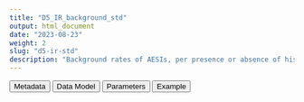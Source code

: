 ```yaml
---
title: "D5_IR_background_std"
output: html_document
date: "2023-08-23"
weight: 2
slug: "d5-ir-std"
description: "Background rates of AESIs, per presence or absence of history of COVID, age and sex, month and year"
---
```


<script src="/rmarkdown-libs/core-js/shim.min.js"></script>
<script src="/rmarkdown-libs/react/react.min.js"></script>
<script src="/rmarkdown-libs/react/react-dom.min.js"></script>
<script src="/rmarkdown-libs/reactwidget/react-tools.js"></script>
<script src="/rmarkdown-libs/htmlwidgets/htmlwidgets.js"></script>
<link href="/rmarkdown-libs/reactable/reactable.css" rel="stylesheet" />
<script src="/rmarkdown-libs/reactable-binding/reactable.js"></script>
<div class="tab">
<button class="tablinks" onclick="openCity(event, &#39;Metadata&#39;)" id="defaultOpen">Metadata</button>
<button class="tablinks" onclick="openCity(event, &#39;Data Model&#39;)">Data Model</button>
<button class="tablinks" onclick="openCity(event, &#39;Parameters&#39;)">Parameters</button>
<button class="tablinks" onclick="openCity(event, &#39;Example&#39;)">Example</button>
</div>
<div id="Metadata" class="tabcontent">
<div id="htmlwidget-1" class="reactable html-widget " style="width:auto;height:600px;"></div>
<script type="application/json" data-for="htmlwidget-1">{"x":{"tag":{"name":"Reactable","attribs":{"data":{"medatata_name":["Name of the dataset","Content of the dataset","Unit of observation","Dataset where the list of UoOs is fully listed and with 1 record per UoO","How many observations per UoO","Variables capturing the UoO","Primary key","Parameters",null,null,null,null,null,null,null,null,null,null,null,null],"metadata_content":["D5_IR_background_std","age-standardised background rates of AESIs, in 2019 and 2020, per presence or absence of history of COVID; method: R-package dsr; standard: European population","strata of COVID (0,1) and year (2019, 2020) (note that COVID19 =1 only has stratum in year = 2020, so we have 3 strata)",null,"1","COVID19 year",null,null,null,null,null,null,null,null,null,null,null,null,null,null]},"columns":[{"id":"medatata_name","name":"medatata_name","type":"character"},{"id":"metadata_content","name":"metadata_content","type":"character"}],"sortable":false,"searchable":true,"pagination":false,"highlight":true,"bordered":true,"striped":true,"style":{"maxWidth":1800},"height":"600px","dataKey":"d570fa06766dd30b64762173a8ef5e3d"},"children":[]},"class":"reactR_markup"},"evals":[],"jsHooks":[]}</script>
</div>
<div id="Data Model" class="tabcontent">
<div id="htmlwidget-2" class="reactable html-widget " style="width:auto;height:600px;"></div>
<script type="application/json" data-for="htmlwidget-2">{"x":{"tag":{"name":"Reactable","attribs":{"data":{"VarName":["COVID19","year","IR_std_B_AESI","lb_std_B_AESI","ub_std_B_AESI",null,null,null,null,null,null,null,null,null,null,null,null,null,null,null],"Description":["past COVID infection","year when the background rate is calculated","standardised incidence rate of this AESI","lower bound of the 95% CI of the standardised rate for this AESI","upper bound of the 95% CI of the standardised rate for this AESI",null,null,null,null,null,null,null,null,null,null,null,null,null,null,null],"Format":["binary","string","float","float","float",null,null,null,null,null,null,null,null,null,null,null,null,null,null,null],"Vocabulary":["1 = infected with covid in the past\r\n0 = otherwise","2020\r\n2019",null,null,null,null,null,null,null,null,null,null,null,null,null,null,null,null,null,null],"Parameters":[null,null,"AESI","AESI","AESI",null,null,null,null,null,null,null,null,null,null,null,null,null,null,null],"Notes and examples":[null,null,null,null,null,null,null,null,null,null,null,null,null,null,null,null,null,null,null,null],"Source tables and variables":[null,null,null,null,null,null,null,null,null,null,null,null,null,null,null,null,null,null,null,null],"Retrieved":["yes","yes",null,null,null,null,null,null,null,null,null,null,null,null,null,null,null,null,null,null],"Calculated":[null,null,null,null,null,null,null,null,null,null,null,null,null,null,null,null,null,null,null,null],"Algorithm_id":[null,null,null,null,null,null,null,null,null,null,null,null,null,null,null,null,null,null,null,null],"Rule":[null,null,"R package dsr","R package dsr","R package dsr",null,null,null,null,null,null,null,null,null,null,null,null,null,null,null]},"columns":[{"id":"VarName","name":"VarName","type":"character"},{"id":"Description","name":"Description","type":"character"},{"id":"Format","name":"Format","type":"character"},{"id":"Vocabulary","name":"Vocabulary","type":"character"},{"id":"Parameters","name":"Parameters","type":"character"},{"id":"Notes and examples","name":"Notes and examples","type":"logical"},{"id":"Source tables and variables","name":"Source tables and variables","type":"logical"},{"id":"Retrieved","name":"Retrieved","type":"character"},{"id":"Calculated","name":"Calculated","type":"logical"},{"id":"Algorithm_id","name":"Algorithm_id","type":"logical"},{"id":"Rule","name":"Rule","type":"character"}],"sortable":false,"searchable":true,"pagination":false,"highlight":true,"bordered":true,"striped":true,"style":{"maxWidth":1800},"height":"600px","dataKey":"a25dce504cfbc2f1080893dae045722b"},"children":[]},"class":"reactR_markup"},"evals":[],"jsHooks":[]}</script>
</div>
<div id="Parameters" class="tabcontent">
<div id="htmlwidget-3" class="reactable html-widget " style="width:auto;height:600px;"></div>
<script type="application/json" data-for="htmlwidget-3">{"x":{"tag":{"name":"Reactable","attribs":{"data":{"parameter in the variable name":["AESI",null,null,null,null,null,null,null,null,null,null,null,null,null,null,null,null,null,null,null],"values":["A B_COAGDIS_AESI B_DIC_AESI B_HAEMOPHAGOLYNPHOHISTIO_AESI B_ITP_AESI B_TTS_AESI C_ARRH_AESI C_CAD_AESI C_MYOCARD_AESI C_PERICARD_AESI D_LIVERACUTE_AESI D_PANCRACUTE_AESI E_DM1_AESI E_THYROIDAUTOIMM_AESI E_THYROIDSUBACUTE_AESI G_KIACUTE_AESI Im_ANAPHYLAXIS_AESI Im_KAWASAKI_AESI M_RHABDOMYOLISIS_AESI N_ADEM_AESI N_BELLP_AESI N_CONVULGEN_AESI N_CVST_AESI N_GBS_AESI N_HEARINGLOSS_AESI N_MENINGOENC_AESI N_MYELITISTRANSV_AESI N_NARCOLEPSY_AESI N_STROKEHEMO_AESI O_DEATHSUDDEN_AESI O_MIS_AESI R_ARDS_AESI Sk_ERYTHMULTI_AESI Sk_SCAR_AESI SO_ANOSMIAAGEUSIA_AESI V_CHILBLAIN_AESI V_MICROANGIO_AESI V_THROMBOSISARTERIALALGOR_AESI V_VASCULITISSINGLEORG_AESI V_VTEALGORITHM_AESI",null,null,null,null,null,null,null,null,null,null,null,null,null,null,null,null,null,null,null],"name of macro":["OUTCOME_variables",null,null,null,null,null,null,null,null,null,null,null,null,null,null,null,null,null,null,null],"assigned in":["06_variable_lists",null,null,null,null,null,null,null,null,null,null,null,null,null,null,null,null,null,null,null]},"columns":[{"id":"parameter in the variable name","name":"parameter in the variable name","type":"character"},{"id":"values","name":"values","type":"character"},{"id":"name of macro","name":"name of macro","type":"character"},{"id":"assigned in","name":"assigned in","type":"character"}],"sortable":false,"searchable":true,"pagination":false,"highlight":true,"bordered":true,"striped":true,"style":{"maxWidth":1800},"height":"600px","dataKey":"a0012293bdb4310279b57fd85db86b67"},"children":[]},"class":"reactR_markup"},"evals":[],"jsHooks":[]}</script>
</div>
<div id="Example" class="tabcontent">
<div id="htmlwidget-4" class="reactable html-widget " style="width:auto;height:600px;"></div>
<script type="application/json" data-for="htmlwidget-4">{"x":{"tag":{"name":"Reactable","attribs":{"data":{"COVID19":[0,0,1,"NA","NA","NA","NA","NA","NA","NA","NA","NA","NA","NA","NA","NA","NA","NA","NA","NA"],"year":[2019,2020,2020,"NA","NA","NA","NA","NA","NA","NA","NA","NA","NA","NA","NA","NA","NA","NA","NA","NA"],"IR_std_B_COAGDIS_AESI":[284.26,275.69,0,"NA","NA","NA","NA","NA","NA","NA","NA","NA","NA","NA","NA","NA","NA","NA","NA","NA"],"lb_std_B_COAGDIS_AESI":[185.79,179.95,"NA","NA","NA","NA","NA","NA","NA","NA","NA","NA","NA","NA","NA","NA","NA","NA","NA","NA"],"ub_std_B_COAGDIS_AESI":[416.32,404.21,"NA","NA","NA","NA","NA","NA","NA","NA","NA","NA","NA","NA","NA","NA","NA","NA","NA","NA"],"IR_std_B_DIC_AESI":[0,0,0,"NA","NA","NA","NA","NA","NA","NA","NA","NA","NA","NA","NA","NA","NA","NA","NA","NA"],"lb_std_B_DIC_AESI":[null,null,null,null,null,null,null,null,null,null,null,null,null,null,null,null,null,null,null,null],"ub_std_B_DIC_AESI":[null,null,null,null,null,null,null,null,null,null,null,null,null,null,null,null,null,null,null,null],"IR_std_B_HAEMOPHAGOLYNPHOHISTIO_AESI":[0,0,0,"NA","NA","NA","NA","NA","NA","NA","NA","NA","NA","NA","NA","NA","NA","NA","NA","NA"],"lb_std_B_HAEMOPHAGOLYNPHOHISTIO_AESI":[null,null,null,null,null,null,null,null,null,null,null,null,null,null,null,null,null,null,null,null],"ub_std_B_HAEMOPHAGOLYNPHOHISTIO_AESI":[null,null,null,null,null,null,null,null,null,null,null,null,null,null,null,null,null,null,null,null],"IR_std_B_ITP_AESI":[11.99,0,0,"NA","NA","NA","NA","NA","NA","NA","NA","NA","NA","NA","NA","NA","NA","NA","NA","NA"],"lb_std_B_ITP_AESI":[0.3,"NA","NA","NA","NA","NA","NA","NA","NA","NA","NA","NA","NA","NA","NA","NA","NA","NA","NA","NA"],"ub_std_B_ITP_AESI":[66.8,"NA","NA","NA","NA","NA","NA","NA","NA","NA","NA","NA","NA","NA","NA","NA","NA","NA","NA","NA"],"IR_std_B_TTS_AESI":[249.21,217.59,0,"NA","NA","NA","NA","NA","NA","NA","NA","NA","NA","NA","NA","NA","NA","NA","NA","NA"],"lb_std_B_TTS_AESI":[158.12,134.64,"NA","NA","NA","NA","NA","NA","NA","NA","NA","NA","NA","NA","NA","NA","NA","NA","NA","NA"],"ub_std_B_TTS_AESI":[373.69,332.71,"NA","NA","NA","NA","NA","NA","NA","NA","NA","NA","NA","NA","NA","NA","NA","NA","NA","NA"],"IR_std_C_ARRH_AESI":[170.26,147.42,0,"NA","NA","NA","NA","NA","NA","NA","NA","NA","NA","NA","NA","NA","NA","NA","NA","NA"],"lb_std_C_ARRH_AESI":[94.32,82.73,"NA","NA","NA","NA","NA","NA","NA","NA","NA","NA","NA","NA","NA","NA","NA","NA","NA","NA"],"ub_std_C_ARRH_AESI":[282.95,242.67,"NA","NA","NA","NA","NA","NA","NA","NA","NA","NA","NA","NA","NA","NA","NA","NA","NA","NA"],"IR_std_C_CAD_AESI":[129.34,129.18,0,"NA","NA","NA","NA","NA","NA","NA","NA","NA","NA","NA","NA","NA","NA","NA","NA","NA"],"lb_std_C_CAD_AESI":[67.84,66.07,"NA","NA","NA","NA","NA","NA","NA","NA","NA","NA","NA","NA","NA","NA","NA","NA","NA","NA"],"ub_std_C_CAD_AESI":[223.56,227.28,"NA","NA","NA","NA","NA","NA","NA","NA","NA","NA","NA","NA","NA","NA","NA","NA","NA","NA"],"IR_std_C_MYOCARD_AESI":[0,0,0,"NA","NA","NA","NA","NA","NA","NA","NA","NA","NA","NA","NA","NA","NA","NA","NA","NA"],"lb_std_C_MYOCARD_AESI":[null,null,null,null,null,null,null,null,null,null,null,null,null,null,null,null,null,null,null,null],"ub_std_C_MYOCARD_AESI":[null,null,null,null,null,null,null,null,null,null,null,null,null,null,null,null,null,null,null,null],"IR_std_C_PERICARD_AESI":[0,11.16,0,"NA","NA","NA","NA","NA","NA","NA","NA","NA","NA","NA","NA","NA","NA","NA","NA","NA"],"lb_std_C_PERICARD_AESI":["NA",0.28,"NA","NA","NA","NA","NA","NA","NA","NA","NA","NA","NA","NA","NA","NA","NA","NA","NA","NA"],"ub_std_C_PERICARD_AESI":["NA",62.19,"NA","NA","NA","NA","NA","NA","NA","NA","NA","NA","NA","NA","NA","NA","NA","NA","NA","NA"],"IR_std_D_LIVERACUTE_AESI":[18.23,12.04,0,"NA","NA","NA","NA","NA","NA","NA","NA","NA","NA","NA","NA","NA","NA","NA","NA","NA"],"lb_std_D_LIVERACUTE_AESI":[2.02,0.3,"NA","NA","NA","NA","NA","NA","NA","NA","NA","NA","NA","NA","NA","NA","NA","NA","NA","NA"],"ub_std_D_LIVERACUTE_AESI":[67.99,67.06,"NA","NA","NA","NA","NA","NA","NA","NA","NA","NA","NA","NA","NA","NA","NA","NA","NA","NA"],"IR_std_D_PANCRACUTE_AESI":[41.52,41.13,0,"NA","NA","NA","NA","NA","NA","NA","NA","NA","NA","NA","NA","NA","NA","NA","NA","NA"],"lb_std_D_PANCRACUTE_AESI":[10.95,10.86,"NA","NA","NA","NA","NA","NA","NA","NA","NA","NA","NA","NA","NA","NA","NA","NA","NA","NA"],"ub_std_D_PANCRACUTE_AESI":[108.05,107,"NA","NA","NA","NA","NA","NA","NA","NA","NA","NA","NA","NA","NA","NA","NA","NA","NA","NA"],"IR_std_E_DM1_AESI":[0,17.12,0,"NA","NA","NA","NA","NA","NA","NA","NA","NA","NA","NA","NA","NA","NA","NA","NA","NA"],"lb_std_E_DM1_AESI":["NA",0.43,"NA","NA","NA","NA","NA","NA","NA","NA","NA","NA","NA","NA","NA","NA","NA","NA","NA","NA"],"ub_std_E_DM1_AESI":["NA",95.39,"NA","NA","NA","NA","NA","NA","NA","NA","NA","NA","NA","NA","NA","NA","NA","NA","NA","NA"],"IR_std_E_THYROIDAUTOIMM_AESI":[124.99,79.37,0,"NA","NA","NA","NA","NA","NA","NA","NA","NA","NA","NA","NA","NA","NA","NA","NA","NA"],"lb_std_E_THYROIDAUTOIMM_AESI":[55.85,28.41,"NA","NA","NA","NA","NA","NA","NA","NA","NA","NA","NA","NA","NA","NA","NA","NA","NA","NA"],"ub_std_E_THYROIDAUTOIMM_AESI":[240.86,175.26,"NA","NA","NA","NA","NA","NA","NA","NA","NA","NA","NA","NA","NA","NA","NA","NA","NA","NA"],"IR_std_E_THYROIDSUBACUTE_AESI":[0,0,0,"NA","NA","NA","NA","NA","NA","NA","NA","NA","NA","NA","NA","NA","NA","NA","NA","NA"],"lb_std_E_THYROIDSUBACUTE_AESI":[null,null,null,null,null,null,null,null,null,null,null,null,null,null,null,null,null,null,null,null],"ub_std_E_THYROIDSUBACUTE_AESI":[null,null,null,null,null,null,null,null,null,null,null,null,null,null,null,null,null,null,null,null],"IR_std_G_KIACUTE_AESI":[25.15,81.44,0,"NA","NA","NA","NA","NA","NA","NA","NA","NA","NA","NA","NA","NA","NA","NA","NA","NA"],"lb_std_G_KIACUTE_AESI":[4.85,38.17,"NA","NA","NA","NA","NA","NA","NA","NA","NA","NA","NA","NA","NA","NA","NA","NA","NA","NA"],"ub_std_G_KIACUTE_AESI":[75.67,152.09,"NA","NA","NA","NA","NA","NA","NA","NA","NA","NA","NA","NA","NA","NA","NA","NA","NA","NA"],"IR_std_Im_ANAPHYLAXIS_AESI":[0,0,0,"NA","NA","NA","NA","NA","NA","NA","NA","NA","NA","NA","NA","NA","NA","NA","NA","NA"],"lb_std_Im_ANAPHYLAXIS_AESI":[null,null,null,null,null,null,null,null,null,null,null,null,null,null,null,null,null,null,null,null],"ub_std_Im_ANAPHYLAXIS_AESI":[null,null,null,null,null,null,null,null,null,null,null,null,null,null,null,null,null,null,null,null],"IR_std_Im_KAWASAKI_AESI":[19.05,0,0,"NA","NA","NA","NA","NA","NA","NA","NA","NA","NA","NA","NA","NA","NA","NA","NA","NA"],"lb_std_Im_KAWASAKI_AESI":[0.48,"NA","NA","NA","NA","NA","NA","NA","NA","NA","NA","NA","NA","NA","NA","NA","NA","NA","NA","NA"],"ub_std_Im_KAWASAKI_AESI":[106.14,"NA","NA","NA","NA","NA","NA","NA","NA","NA","NA","NA","NA","NA","NA","NA","NA","NA","NA","NA"],"IR_std_M_RHABDOMYOLISIS_AESI":[0,0,0,"NA","NA","NA","NA","NA","NA","NA","NA","NA","NA","NA","NA","NA","NA","NA","NA","NA"],"lb_std_M_RHABDOMYOLISIS_AESI":[null,null,null,null,null,null,null,null,null,null,null,null,null,null,null,null,null,null,null,null],"ub_std_M_RHABDOMYOLISIS_AESI":[null,null,null,null,null,null,null,null,null,null,null,null,null,null,null,null,null,null,null,null],"IR_std_N_ADEM_AESI":[0,0,0,"NA","NA","NA","NA","NA","NA","NA","NA","NA","NA","NA","NA","NA","NA","NA","NA","NA"],"lb_std_N_ADEM_AESI":[null,null,null,null,null,null,null,null,null,null,null,null,null,null,null,null,null,null,null,null],"ub_std_N_ADEM_AESI":[null,null,null,null,null,null,null,null,null,null,null,null,null,null,null,null,null,null,null,null],"IR_std_N_BELLP_AESI":[0,0,0,"NA","NA","NA","NA","NA","NA","NA","NA","NA","NA","NA","NA","NA","NA","NA","NA","NA"],"lb_std_N_BELLP_AESI":[null,null,null,null,null,null,null,null,null,null,null,null,null,null,null,null,null,null,null,null],"ub_std_N_BELLP_AESI":[null,null,null,null,null,null,null,null,null,null,null,null,null,null,null,null,null,null,null,null],"IR_std_N_CONVULGEN_AESI":[32.9,15.8,0,"NA","NA","NA","NA","NA","NA","NA","NA","NA","NA","NA","NA","NA","NA","NA","NA","NA"],"lb_std_N_CONVULGEN_AESI":[5.07,0.4,"NA","NA","NA","NA","NA","NA","NA","NA","NA","NA","NA","NA","NA","NA","NA","NA","NA","NA"],"ub_std_N_CONVULGEN_AESI":[108.61,88.05,"NA","NA","NA","NA","NA","NA","NA","NA","NA","NA","NA","NA","NA","NA","NA","NA","NA","NA"],"IR_std_N_CVST_AESI":[11.66,0,0,"NA","NA","NA","NA","NA","NA","NA","NA","NA","NA","NA","NA","NA","NA","NA","NA","NA"],"lb_std_N_CVST_AESI":[0.3,"NA","NA","NA","NA","NA","NA","NA","NA","NA","NA","NA","NA","NA","NA","NA","NA","NA","NA","NA"],"ub_std_N_CVST_AESI":[64.94,"NA","NA","NA","NA","NA","NA","NA","NA","NA","NA","NA","NA","NA","NA","NA","NA","NA","NA","NA"],"IR_std_N_GBS_AESI":[0,15.82,0,"NA","NA","NA","NA","NA","NA","NA","NA","NA","NA","NA","NA","NA","NA","NA","NA","NA"],"lb_std_N_GBS_AESI":["NA",0.4,"NA","NA","NA","NA","NA","NA","NA","NA","NA","NA","NA","NA","NA","NA","NA","NA","NA","NA"],"ub_std_N_GBS_AESI":["NA",88.12,"NA","NA","NA","NA","NA","NA","NA","NA","NA","NA","NA","NA","NA","NA","NA","NA","NA","NA"],"IR_std_N_HEARINGLOSS_AESI":[0,10.67,0,"NA","NA","NA","NA","NA","NA","NA","NA","NA","NA","NA","NA","NA","NA","NA","NA","NA"],"lb_std_N_HEARINGLOSS_AESI":["NA",0.27,"NA","NA","NA","NA","NA","NA","NA","NA","NA","NA","NA","NA","NA","NA","NA","NA","NA","NA"],"ub_std_N_HEARINGLOSS_AESI":["NA",59.43,"NA","NA","NA","NA","NA","NA","NA","NA","NA","NA","NA","NA","NA","NA","NA","NA","NA","NA"],"IR_std_N_MENINGOENC_AESI":[0,0,0,"NA","NA","NA","NA","NA","NA","NA","NA","NA","NA","NA","NA","NA","NA","NA","NA","NA"],"lb_std_N_MENINGOENC_AESI":[null,null,null,null,null,null,null,null,null,null,null,null,null,null,null,null,null,null,null,null],"ub_std_N_MENINGOENC_AESI":[null,null,null,null,null,null,null,null,null,null,null,null,null,null,null,null,null,null,null,null],"IR_std_N_MYELITISTRANSV_AESI":[0,0,0,"NA","NA","NA","NA","NA","NA","NA","NA","NA","NA","NA","NA","NA","NA","NA","NA","NA"],"lb_std_N_MYELITISTRANSV_AESI":[null,null,null,null,null,null,null,null,null,null,null,null,null,null,null,null,null,null,null,null],"ub_std_N_MYELITISTRANSV_AESI":[null,null,null,null,null,null,null,null,null,null,null,null,null,null,null,null,null,null,null,null],"IR_std_N_NARCOLEPSY_AESI":[0,0,0,"NA","NA","NA","NA","NA","NA","NA","NA","NA","NA","NA","NA","NA","NA","NA","NA","NA"],"lb_std_N_NARCOLEPSY_AESI":[null,null,null,null,null,null,null,null,null,null,null,null,null,null,null,null,null,null,null,null],"ub_std_N_NARCOLEPSY_AESI":[null,null,null,null,null,null,null,null,null,null,null,null,null,null,null,null,null,null,null,null],"IR_std_N_STROKEHEMO_AESI":[22.96,57.23,0,"NA","NA","NA","NA","NA","NA","NA","NA","NA","NA","NA","NA","NA","NA","NA","NA","NA"],"lb_std_N_STROKEHEMO_AESI":[2.78,18.57,"NA","NA","NA","NA","NA","NA","NA","NA","NA","NA","NA","NA","NA","NA","NA","NA","NA","NA"],"ub_std_N_STROKEHEMO_AESI":[82.95,133.61,"NA","NA","NA","NA","NA","NA","NA","NA","NA","NA","NA","NA","NA","NA","NA","NA","NA","NA"],"IR_std_O_DEATHSUDDEN_AESI":[0,0,0,"NA","NA","NA","NA","NA","NA","NA","NA","NA","NA","NA","NA","NA","NA","NA","NA","NA"],"lb_std_O_DEATHSUDDEN_AESI":[null,null,null,null,null,null,null,null,null,null,null,null,null,null,null,null,null,null,null,null],"ub_std_O_DEATHSUDDEN_AESI":[null,null,null,null,null,null,null,null,null,null,null,null,null,null,null,null,null,null,null,null],"IR_std_O_MIS_AESI":[0,0,0,"NA","NA","NA","NA","NA","NA","NA","NA","NA","NA","NA","NA","NA","NA","NA","NA","NA"],"lb_std_O_MIS_AESI":[null,null,null,null,null,null,null,null,null,null,null,null,null,null,null,null,null,null,null,null],"ub_std_O_MIS_AESI":[null,null,null,null,null,null,null,null,null,null,null,null,null,null,null,null,null,null,null,null],"IR_std_R_ARDS_AESI":[0,0,0,"NA","NA","NA","NA","NA","NA","NA","NA","NA","NA","NA","NA","NA","NA","NA","NA","NA"],"lb_std_R_ARDS_AESI":[null,null,null,null,null,null,null,null,null,null,null,null,null,null,null,null,null,null,null,null],"ub_std_R_ARDS_AESI":[null,null,null,null,null,null,null,null,null,null,null,null,null,null,null,null,null,null,null,null],"IR_std_Sk_ERYTHMULTI_AESI":[0,0,0,"NA","NA","NA","NA","NA","NA","NA","NA","NA","NA","NA","NA","NA","NA","NA","NA","NA"],"lb_std_Sk_ERYTHMULTI_AESI":[null,null,null,null,null,null,null,null,null,null,null,null,null,null,null,null,null,null,null,null],"ub_std_Sk_ERYTHMULTI_AESI":[null,null,null,null,null,null,null,null,null,null,null,null,null,null,null,null,null,null,null,null],"IR_std_Sk_SCAR_AESI":[0,0,0,"NA","NA","NA","NA","NA","NA","NA","NA","NA","NA","NA","NA","NA","NA","NA","NA","NA"],"lb_std_Sk_SCAR_AESI":[null,null,null,null,null,null,null,null,null,null,null,null,null,null,null,null,null,null,null,null],"ub_std_Sk_SCAR_AESI":[null,null,null,null,null,null,null,null,null,null,null,null,null,null,null,null,null,null,null,null],"IR_std_SO_ANOSMIAAGEUSIA_AESI":[0,0,0,"NA","NA","NA","NA","NA","NA","NA","NA","NA","NA","NA","NA","NA","NA","NA","NA","NA"],"lb_std_SO_ANOSMIAAGEUSIA_AESI":[null,null,null,null,null,null,null,null,null,null,null,null,null,null,null,null,null,null,null,null],"ub_std_SO_ANOSMIAAGEUSIA_AESI":[null,null,null,null,null,null,null,null,null,null,null,null,null,null,null,null,null,null,null,null],"IR_std_V_CHILBLAIN_AESI":[0,0,0,"NA","NA","NA","NA","NA","NA","NA","NA","NA","NA","NA","NA","NA","NA","NA","NA","NA"],"lb_std_V_CHILBLAIN_AESI":[null,null,null,null,null,null,null,null,null,null,null,null,null,null,null,null,null,null,null,null],"ub_std_V_CHILBLAIN_AESI":[null,null,null,null,null,null,null,null,null,null,null,null,null,null,null,null,null,null,null,null],"IR_std_V_MICROANGIO_AESI":[0,0,0,"NA","NA","NA","NA","NA","NA","NA","NA","NA","NA","NA","NA","NA","NA","NA","NA","NA"],"lb_std_V_MICROANGIO_AESI":[null,null,null,null,null,null,null,null,null,null,null,null,null,null,null,null,null,null,null,null],"ub_std_V_MICROANGIO_AESI":[null,null,null,null,null,null,null,null,null,null,null,null,null,null,null,null,null,null,null,null],"IR_std_V_THROMBOSISARTERIALALGOR_AESI":[204.92,191.88,0,"NA","NA","NA","NA","NA","NA","NA","NA","NA","NA","NA","NA","NA","NA","NA","NA","NA"],"lb_std_V_THROMBOSISARTERIALALGOR_AESI":[122.39,114.06,"NA","NA","NA","NA","NA","NA","NA","NA","NA","NA","NA","NA","NA","NA","NA","NA","NA","NA"],"ub_std_V_THROMBOSISARTERIALALGOR_AESI":[321.95,302.56,"NA","NA","NA","NA","NA","NA","NA","NA","NA","NA","NA","NA","NA","NA","NA","NA","NA","NA"],"IR_std_V_VASCULITISSINGLEORG_AESI":[0,0,0,"NA","NA","NA","NA","NA","NA","NA","NA","NA","NA","NA","NA","NA","NA","NA","NA","NA"],"lb_std_V_VASCULITISSINGLEORG_AESI":[null,null,null,null,null,null,null,null,null,null,null,null,null,null,null,null,null,null,null,null],"ub_std_V_VASCULITISSINGLEORG_AESI":[null,null,null,null,null,null,null,null,null,null,null,null,null,null,null,null,null,null,null,null],"IR_std_V_VTEALGORITHM_AESI":[44.07,24.99,0,"NA","NA","NA","NA","NA","NA","NA","NA","NA","NA","NA","NA","NA","NA","NA","NA","NA"],"lb_std_V_VTEALGORITHM_AESI":[13.62,4.84,"NA","NA","NA","NA","NA","NA","NA","NA","NA","NA","NA","NA","NA","NA","NA","NA","NA","NA"],"ub_std_V_VTEALGORITHM_AESI":[105.65,75.09,"NA","NA","NA","NA","NA","NA","NA","NA","NA","NA","NA","NA","NA","NA","NA","NA","NA","NA"],"IR_std_C_VALVULAR_AESI":[71.48,11.91,0,"NA","NA","NA","NA","NA","NA","NA","NA","NA","NA","NA","NA","NA","NA","NA","NA","NA"],"lb_std_C_VALVULAR_AESI":[28.06,0.3,"NA","NA","NA","NA","NA","NA","NA","NA","NA","NA","NA","NA","NA","NA","NA","NA","NA","NA"],"ub_std_C_VALVULAR_AESI":[149.43,66.34,"NA","NA","NA","NA","NA","NA","NA","NA","NA","NA","NA","NA","NA","NA","NA","NA","NA","NA"],"IR_std_D_DIVERTICULITIS_AESI":[25.17,18.76,0,"NA","NA","NA","NA","NA","NA","NA","NA","NA","NA","NA","NA","NA","NA","NA","NA","NA"],"lb_std_D_DIVERTICULITIS_AESI":[4.86,2.04,"NA","NA","NA","NA","NA","NA","NA","NA","NA","NA","NA","NA","NA","NA","NA","NA","NA","NA"],"ub_std_D_DIVERTICULITIS_AESI":[75.72,70.4,"NA","NA","NA","NA","NA","NA","NA","NA","NA","NA","NA","NA","NA","NA","NA","NA","NA","NA"],"IR_std_D_GALLSTONES_AESI":[22.96,6.88,0,"NA","NA","NA","NA","NA","NA","NA","NA","NA","NA","NA","NA","NA","NA","NA","NA","NA"],"lb_std_D_GALLSTONES_AESI":[2.78,0.17,"NA","NA","NA","NA","NA","NA","NA","NA","NA","NA","NA","NA","NA","NA","NA","NA","NA","NA"],"ub_std_D_GALLSTONES_AESI":[82.95,38.33,"NA","NA","NA","NA","NA","NA","NA","NA","NA","NA","NA","NA","NA","NA","NA","NA","NA","NA"],"IR_std_D_LIVERCIRRHOSIS_AESI":[22.96,23.9,0,"NA","NA","NA","NA","NA","NA","NA","NA","NA","NA","NA","NA","NA","NA","NA","NA","NA"],"lb_std_D_LIVERCIRRHOSIS_AESI":[2.78,2.89,"NA","NA","NA","NA","NA","NA","NA","NA","NA","NA","NA","NA","NA","NA","NA","NA","NA","NA"],"ub_std_D_LIVERCIRRHOSIS_AESI":[82.95,86.35,"NA","NA","NA","NA","NA","NA","NA","NA","NA","NA","NA","NA","NA","NA","NA","NA","NA","NA"],"IR_std_E_GOUT_AESI":[0,0,0,"NA","NA","NA","NA","NA","NA","NA","NA","NA","NA","NA","NA","NA","NA","NA","NA","NA"],"lb_std_E_GOUT_AESI":[null,null,null,null,null,null,null,null,null,null,null,null,null,null,null,null,null,null,null,null],"ub_std_E_GOUT_AESI":[null,null,null,null,null,null,null,null,null,null,null,null,null,null,null,null,null,null,null,null],"IR_std_G_UTI_AESI":[62.14,18.08,22515.41,"NA","NA","NA","NA","NA","NA","NA","NA","NA","NA","NA","NA","NA","NA","NA","NA","NA"],"lb_std_G_UTI_AESI":[20.48,2.01,570.04,"NA","NA","NA","NA","NA","NA","NA","NA","NA","NA","NA","NA","NA","NA","NA","NA","NA"],"ub_std_G_UTI_AESI":[143.81,67.33,125447.84,"NA","NA","NA","NA","NA","NA","NA","NA","NA","NA","NA","NA","NA","NA","NA","NA","NA"],"IR_std_I_CLOSTRIDIUMD_AESI":[0,6.88,0,"NA","NA","NA","NA","NA","NA","NA","NA","NA","NA","NA","NA","NA","NA","NA","NA","NA"],"lb_std_I_CLOSTRIDIUMD_AESI":["NA",0.17,"NA","NA","NA","NA","NA","NA","NA","NA","NA","NA","NA","NA","NA","NA","NA","NA","NA","NA"],"ub_std_I_CLOSTRIDIUMD_AESI":["NA",38.35,"NA","NA","NA","NA","NA","NA","NA","NA","NA","NA","NA","NA","NA","NA","NA","NA","NA","NA"],"IR_std_I_INFLUENZA_AESI":[0,0,0,"NA","NA","NA","NA","NA","NA","NA","NA","NA","NA","NA","NA","NA","NA","NA","NA","NA"],"lb_std_I_INFLUENZA_AESI":[null,null,null,null,null,null,null,null,null,null,null,null,null,null,null,null,null,null,null,null],"ub_std_I_INFLUENZA_AESI":[null,null,null,null,null,null,null,null,null,null,null,null,null,null,null,null,null,null,null,null],"IR_std_Im_SJOGRENS_AESI":[10.96,0,0,"NA","NA","NA","NA","NA","NA","NA","NA","NA","NA","NA","NA","NA","NA","NA","NA","NA"],"lb_std_Im_SJOGRENS_AESI":[0.28,"NA","NA","NA","NA","NA","NA","NA","NA","NA","NA","NA","NA","NA","NA","NA","NA","NA","NA","NA"],"ub_std_Im_SJOGRENS_AESI":[61.04,"NA","NA","NA","NA","NA","NA","NA","NA","NA","NA","NA","NA","NA","NA","NA","NA","NA","NA","NA"],"IR_std_M_FRACTURES_AESI":[64.22,29.96,0,"NA","NA","NA","NA","NA","NA","NA","NA","NA","NA","NA","NA","NA","NA","NA","NA","NA"],"lb_std_M_FRACTURES_AESI":[23.2,5.86,"NA","NA","NA","NA","NA","NA","NA","NA","NA","NA","NA","NA","NA","NA","NA","NA","NA","NA"],"ub_std_M_FRACTURES_AESI":[141.09,89.62,"NA","NA","NA","NA","NA","NA","NA","NA","NA","NA","NA","NA","NA","NA","NA","NA","NA","NA"],"IR_std_M_OSTEOARTHRITIS_AESI":[216.25,130.05,0,"NA","NA","NA","NA","NA","NA","NA","NA","NA","NA","NA","NA","NA","NA","NA","NA","NA"],"lb_std_M_OSTEOARTHRITIS_AESI":[131.47,66.5,"NA","NA","NA","NA","NA","NA","NA","NA","NA","NA","NA","NA","NA","NA","NA","NA","NA","NA"],"ub_std_M_OSTEOARTHRITIS_AESI":[335.17,228.83,"NA","NA","NA","NA","NA","NA","NA","NA","NA","NA","NA","NA","NA","NA","NA","NA","NA","NA"],"IR_std_M_OSTEOMYELITIS_AESI":[15.79,0,0,"NA","NA","NA","NA","NA","NA","NA","NA","NA","NA","NA","NA","NA","NA","NA","NA","NA"],"lb_std_M_OSTEOMYELITIS_AESI":[0.4,"NA","NA","NA","NA","NA","NA","NA","NA","NA","NA","NA","NA","NA","NA","NA","NA","NA","NA","NA"],"ub_std_M_OSTEOMYELITIS_AESI":[87.96,"NA","NA","NA","NA","NA","NA","NA","NA","NA","NA","NA","NA","NA","NA","NA","NA","NA","NA","NA"],"IR_std_M_REACTIVEARTHRITIS_AESI":[0,0,0,"NA","NA","NA","NA","NA","NA","NA","NA","NA","NA","NA","NA","NA","NA","NA","NA","NA"],"lb_std_M_REACTIVEARTHRITIS_AESI":[null,null,null,null,null,null,null,null,null,null,null,null,null,null,null,null,null,null,null,null],"ub_std_M_REACTIVEARTHRITIS_AESI":[null,null,null,null,null,null,null,null,null,null,null,null,null,null,null,null,null,null,null,null],"IR_std_Ment_ORGPSYCHOSIS_AESI":[11.31,0,0,"NA","NA","NA","NA","NA","NA","NA","NA","NA","NA","NA","NA","NA","NA","NA","NA","NA"],"lb_std_Ment_ORGPSYCHOSIS_AESI":[0.29,"NA","NA","NA","NA","NA","NA","NA","NA","NA","NA","NA","NA","NA","NA","NA","NA","NA","NA","NA"],"ub_std_Ment_ORGPSYCHOSIS_AESI":[63.04,"NA","NA","NA","NA","NA","NA","NA","NA","NA","NA","NA","NA","NA","NA","NA","NA","NA","NA","NA"],"IR_std_N_TRIGEMINALNEURALGIA_AESI":[0,0,0,"NA","NA","NA","NA","NA","NA","NA","NA","NA","NA","NA","NA","NA","NA","NA","NA","NA"],"lb_std_N_TRIGEMINALNEURALGIA_AESI":[null,null,null,null,null,null,null,null,null,null,null,null,null,null,null,null,null,null,null,null],"ub_std_N_TRIGEMINALNEURALGIA_AESI":[null,null,null,null,null,null,null,null,null,null,null,null,null,null,null,null,null,null,null,null],"IR_std_SO_CONJUNCTIVITIS_AESI":[22.94,0,0,"NA","NA","NA","NA","NA","NA","NA","NA","NA","NA","NA","NA","NA","NA","NA","NA","NA"],"lb_std_SO_CONJUNCTIVITIS_AESI":[2.77,"NA","NA","NA","NA","NA","NA","NA","NA","NA","NA","NA","NA","NA","NA","NA","NA","NA","NA","NA"],"ub_std_SO_CONJUNCTIVITIS_AESI":[82.94,"NA","NA","NA","NA","NA","NA","NA","NA","NA","NA","NA","NA","NA","NA","NA","NA","NA","NA","NA"],"IR_std_SO_OTITISEXT_AESI":[0,0,0,"NA","NA","NA","NA","NA","NA","NA","NA","NA","NA","NA","NA","NA","NA","NA","NA","NA"],"lb_std_SO_OTITISEXT_AESI":[null,null,null,null,null,null,null,null,null,null,null,null,null,null,null,null,null,null,null,null],"ub_std_SO_OTITISEXT_AESI":[null,null,null,null,null,null,null,null,null,null,null,null,null,null,null,null,null,null,null,null],"IR_std_V_RENOVASCULAR_AESI":[0,0,0,"NA","NA","NA","NA","NA","NA","NA","NA","NA","NA","NA","NA","NA","NA","NA","NA","NA"],"lb_std_V_RENOVASCULAR_AESI":[null,null,null,null,null,null,null,null,null,null,null,null,null,null,null,null,null,null,null,null],"ub_std_V_RENOVASCULAR_AESI":[null,null,null,null,null,null,null,null,null,null,null,null,null,null,null,null,null,null,null,null]},"columns":[{"id":"COVID19","name":"COVID19","type":"numeric"},{"id":"year","name":"year","type":"numeric"},{"id":"IR_std_B_COAGDIS_AESI","name":"IR_std_B_COAGDIS_AESI","type":"numeric"},{"id":"lb_std_B_COAGDIS_AESI","name":"lb_std_B_COAGDIS_AESI","type":"numeric"},{"id":"ub_std_B_COAGDIS_AESI","name":"ub_std_B_COAGDIS_AESI","type":"numeric"},{"id":"IR_std_B_DIC_AESI","name":"IR_std_B_DIC_AESI","type":"numeric"},{"id":"lb_std_B_DIC_AESI","name":"lb_std_B_DIC_AESI","type":"logical"},{"id":"ub_std_B_DIC_AESI","name":"ub_std_B_DIC_AESI","type":"logical"},{"id":"IR_std_B_HAEMOPHAGOLYNPHOHISTIO_AESI","name":"IR_std_B_HAEMOPHAGOLYNPHOHISTIO_AESI","type":"numeric"},{"id":"lb_std_B_HAEMOPHAGOLYNPHOHISTIO_AESI","name":"lb_std_B_HAEMOPHAGOLYNPHOHISTIO_AESI","type":"logical"},{"id":"ub_std_B_HAEMOPHAGOLYNPHOHISTIO_AESI","name":"ub_std_B_HAEMOPHAGOLYNPHOHISTIO_AESI","type":"logical"},{"id":"IR_std_B_ITP_AESI","name":"IR_std_B_ITP_AESI","type":"numeric"},{"id":"lb_std_B_ITP_AESI","name":"lb_std_B_ITP_AESI","type":"numeric"},{"id":"ub_std_B_ITP_AESI","name":"ub_std_B_ITP_AESI","type":"numeric"},{"id":"IR_std_B_TTS_AESI","name":"IR_std_B_TTS_AESI","type":"numeric"},{"id":"lb_std_B_TTS_AESI","name":"lb_std_B_TTS_AESI","type":"numeric"},{"id":"ub_std_B_TTS_AESI","name":"ub_std_B_TTS_AESI","type":"numeric"},{"id":"IR_std_C_ARRH_AESI","name":"IR_std_C_ARRH_AESI","type":"numeric"},{"id":"lb_std_C_ARRH_AESI","name":"lb_std_C_ARRH_AESI","type":"numeric"},{"id":"ub_std_C_ARRH_AESI","name":"ub_std_C_ARRH_AESI","type":"numeric"},{"id":"IR_std_C_CAD_AESI","name":"IR_std_C_CAD_AESI","type":"numeric"},{"id":"lb_std_C_CAD_AESI","name":"lb_std_C_CAD_AESI","type":"numeric"},{"id":"ub_std_C_CAD_AESI","name":"ub_std_C_CAD_AESI","type":"numeric"},{"id":"IR_std_C_MYOCARD_AESI","name":"IR_std_C_MYOCARD_AESI","type":"numeric"},{"id":"lb_std_C_MYOCARD_AESI","name":"lb_std_C_MYOCARD_AESI","type":"logical"},{"id":"ub_std_C_MYOCARD_AESI","name":"ub_std_C_MYOCARD_AESI","type":"logical"},{"id":"IR_std_C_PERICARD_AESI","name":"IR_std_C_PERICARD_AESI","type":"numeric"},{"id":"lb_std_C_PERICARD_AESI","name":"lb_std_C_PERICARD_AESI","type":"numeric"},{"id":"ub_std_C_PERICARD_AESI","name":"ub_std_C_PERICARD_AESI","type":"numeric"},{"id":"IR_std_D_LIVERACUTE_AESI","name":"IR_std_D_LIVERACUTE_AESI","type":"numeric"},{"id":"lb_std_D_LIVERACUTE_AESI","name":"lb_std_D_LIVERACUTE_AESI","type":"numeric"},{"id":"ub_std_D_LIVERACUTE_AESI","name":"ub_std_D_LIVERACUTE_AESI","type":"numeric"},{"id":"IR_std_D_PANCRACUTE_AESI","name":"IR_std_D_PANCRACUTE_AESI","type":"numeric"},{"id":"lb_std_D_PANCRACUTE_AESI","name":"lb_std_D_PANCRACUTE_AESI","type":"numeric"},{"id":"ub_std_D_PANCRACUTE_AESI","name":"ub_std_D_PANCRACUTE_AESI","type":"numeric"},{"id":"IR_std_E_DM1_AESI","name":"IR_std_E_DM1_AESI","type":"numeric"},{"id":"lb_std_E_DM1_AESI","name":"lb_std_E_DM1_AESI","type":"numeric"},{"id":"ub_std_E_DM1_AESI","name":"ub_std_E_DM1_AESI","type":"numeric"},{"id":"IR_std_E_THYROIDAUTOIMM_AESI","name":"IR_std_E_THYROIDAUTOIMM_AESI","type":"numeric"},{"id":"lb_std_E_THYROIDAUTOIMM_AESI","name":"lb_std_E_THYROIDAUTOIMM_AESI","type":"numeric"},{"id":"ub_std_E_THYROIDAUTOIMM_AESI","name":"ub_std_E_THYROIDAUTOIMM_AESI","type":"numeric"},{"id":"IR_std_E_THYROIDSUBACUTE_AESI","name":"IR_std_E_THYROIDSUBACUTE_AESI","type":"numeric"},{"id":"lb_std_E_THYROIDSUBACUTE_AESI","name":"lb_std_E_THYROIDSUBACUTE_AESI","type":"logical"},{"id":"ub_std_E_THYROIDSUBACUTE_AESI","name":"ub_std_E_THYROIDSUBACUTE_AESI","type":"logical"},{"id":"IR_std_G_KIACUTE_AESI","name":"IR_std_G_KIACUTE_AESI","type":"numeric"},{"id":"lb_std_G_KIACUTE_AESI","name":"lb_std_G_KIACUTE_AESI","type":"numeric"},{"id":"ub_std_G_KIACUTE_AESI","name":"ub_std_G_KIACUTE_AESI","type":"numeric"},{"id":"IR_std_Im_ANAPHYLAXIS_AESI","name":"IR_std_Im_ANAPHYLAXIS_AESI","type":"numeric"},{"id":"lb_std_Im_ANAPHYLAXIS_AESI","name":"lb_std_Im_ANAPHYLAXIS_AESI","type":"logical"},{"id":"ub_std_Im_ANAPHYLAXIS_AESI","name":"ub_std_Im_ANAPHYLAXIS_AESI","type":"logical"},{"id":"IR_std_Im_KAWASAKI_AESI","name":"IR_std_Im_KAWASAKI_AESI","type":"numeric"},{"id":"lb_std_Im_KAWASAKI_AESI","name":"lb_std_Im_KAWASAKI_AESI","type":"numeric"},{"id":"ub_std_Im_KAWASAKI_AESI","name":"ub_std_Im_KAWASAKI_AESI","type":"numeric"},{"id":"IR_std_M_RHABDOMYOLISIS_AESI","name":"IR_std_M_RHABDOMYOLISIS_AESI","type":"numeric"},{"id":"lb_std_M_RHABDOMYOLISIS_AESI","name":"lb_std_M_RHABDOMYOLISIS_AESI","type":"logical"},{"id":"ub_std_M_RHABDOMYOLISIS_AESI","name":"ub_std_M_RHABDOMYOLISIS_AESI","type":"logical"},{"id":"IR_std_N_ADEM_AESI","name":"IR_std_N_ADEM_AESI","type":"numeric"},{"id":"lb_std_N_ADEM_AESI","name":"lb_std_N_ADEM_AESI","type":"logical"},{"id":"ub_std_N_ADEM_AESI","name":"ub_std_N_ADEM_AESI","type":"logical"},{"id":"IR_std_N_BELLP_AESI","name":"IR_std_N_BELLP_AESI","type":"numeric"},{"id":"lb_std_N_BELLP_AESI","name":"lb_std_N_BELLP_AESI","type":"logical"},{"id":"ub_std_N_BELLP_AESI","name":"ub_std_N_BELLP_AESI","type":"logical"},{"id":"IR_std_N_CONVULGEN_AESI","name":"IR_std_N_CONVULGEN_AESI","type":"numeric"},{"id":"lb_std_N_CONVULGEN_AESI","name":"lb_std_N_CONVULGEN_AESI","type":"numeric"},{"id":"ub_std_N_CONVULGEN_AESI","name":"ub_std_N_CONVULGEN_AESI","type":"numeric"},{"id":"IR_std_N_CVST_AESI","name":"IR_std_N_CVST_AESI","type":"numeric"},{"id":"lb_std_N_CVST_AESI","name":"lb_std_N_CVST_AESI","type":"numeric"},{"id":"ub_std_N_CVST_AESI","name":"ub_std_N_CVST_AESI","type":"numeric"},{"id":"IR_std_N_GBS_AESI","name":"IR_std_N_GBS_AESI","type":"numeric"},{"id":"lb_std_N_GBS_AESI","name":"lb_std_N_GBS_AESI","type":"numeric"},{"id":"ub_std_N_GBS_AESI","name":"ub_std_N_GBS_AESI","type":"numeric"},{"id":"IR_std_N_HEARINGLOSS_AESI","name":"IR_std_N_HEARINGLOSS_AESI","type":"numeric"},{"id":"lb_std_N_HEARINGLOSS_AESI","name":"lb_std_N_HEARINGLOSS_AESI","type":"numeric"},{"id":"ub_std_N_HEARINGLOSS_AESI","name":"ub_std_N_HEARINGLOSS_AESI","type":"numeric"},{"id":"IR_std_N_MENINGOENC_AESI","name":"IR_std_N_MENINGOENC_AESI","type":"numeric"},{"id":"lb_std_N_MENINGOENC_AESI","name":"lb_std_N_MENINGOENC_AESI","type":"logical"},{"id":"ub_std_N_MENINGOENC_AESI","name":"ub_std_N_MENINGOENC_AESI","type":"logical"},{"id":"IR_std_N_MYELITISTRANSV_AESI","name":"IR_std_N_MYELITISTRANSV_AESI","type":"numeric"},{"id":"lb_std_N_MYELITISTRANSV_AESI","name":"lb_std_N_MYELITISTRANSV_AESI","type":"logical"},{"id":"ub_std_N_MYELITISTRANSV_AESI","name":"ub_std_N_MYELITISTRANSV_AESI","type":"logical"},{"id":"IR_std_N_NARCOLEPSY_AESI","name":"IR_std_N_NARCOLEPSY_AESI","type":"numeric"},{"id":"lb_std_N_NARCOLEPSY_AESI","name":"lb_std_N_NARCOLEPSY_AESI","type":"logical"},{"id":"ub_std_N_NARCOLEPSY_AESI","name":"ub_std_N_NARCOLEPSY_AESI","type":"logical"},{"id":"IR_std_N_STROKEHEMO_AESI","name":"IR_std_N_STROKEHEMO_AESI","type":"numeric"},{"id":"lb_std_N_STROKEHEMO_AESI","name":"lb_std_N_STROKEHEMO_AESI","type":"numeric"},{"id":"ub_std_N_STROKEHEMO_AESI","name":"ub_std_N_STROKEHEMO_AESI","type":"numeric"},{"id":"IR_std_O_DEATHSUDDEN_AESI","name":"IR_std_O_DEATHSUDDEN_AESI","type":"numeric"},{"id":"lb_std_O_DEATHSUDDEN_AESI","name":"lb_std_O_DEATHSUDDEN_AESI","type":"logical"},{"id":"ub_std_O_DEATHSUDDEN_AESI","name":"ub_std_O_DEATHSUDDEN_AESI","type":"logical"},{"id":"IR_std_O_MIS_AESI","name":"IR_std_O_MIS_AESI","type":"numeric"},{"id":"lb_std_O_MIS_AESI","name":"lb_std_O_MIS_AESI","type":"logical"},{"id":"ub_std_O_MIS_AESI","name":"ub_std_O_MIS_AESI","type":"logical"},{"id":"IR_std_R_ARDS_AESI","name":"IR_std_R_ARDS_AESI","type":"numeric"},{"id":"lb_std_R_ARDS_AESI","name":"lb_std_R_ARDS_AESI","type":"logical"},{"id":"ub_std_R_ARDS_AESI","name":"ub_std_R_ARDS_AESI","type":"logical"},{"id":"IR_std_Sk_ERYTHMULTI_AESI","name":"IR_std_Sk_ERYTHMULTI_AESI","type":"numeric"},{"id":"lb_std_Sk_ERYTHMULTI_AESI","name":"lb_std_Sk_ERYTHMULTI_AESI","type":"logical"},{"id":"ub_std_Sk_ERYTHMULTI_AESI","name":"ub_std_Sk_ERYTHMULTI_AESI","type":"logical"},{"id":"IR_std_Sk_SCAR_AESI","name":"IR_std_Sk_SCAR_AESI","type":"numeric"},{"id":"lb_std_Sk_SCAR_AESI","name":"lb_std_Sk_SCAR_AESI","type":"logical"},{"id":"ub_std_Sk_SCAR_AESI","name":"ub_std_Sk_SCAR_AESI","type":"logical"},{"id":"IR_std_SO_ANOSMIAAGEUSIA_AESI","name":"IR_std_SO_ANOSMIAAGEUSIA_AESI","type":"numeric"},{"id":"lb_std_SO_ANOSMIAAGEUSIA_AESI","name":"lb_std_SO_ANOSMIAAGEUSIA_AESI","type":"logical"},{"id":"ub_std_SO_ANOSMIAAGEUSIA_AESI","name":"ub_std_SO_ANOSMIAAGEUSIA_AESI","type":"logical"},{"id":"IR_std_V_CHILBLAIN_AESI","name":"IR_std_V_CHILBLAIN_AESI","type":"numeric"},{"id":"lb_std_V_CHILBLAIN_AESI","name":"lb_std_V_CHILBLAIN_AESI","type":"logical"},{"id":"ub_std_V_CHILBLAIN_AESI","name":"ub_std_V_CHILBLAIN_AESI","type":"logical"},{"id":"IR_std_V_MICROANGIO_AESI","name":"IR_std_V_MICROANGIO_AESI","type":"numeric"},{"id":"lb_std_V_MICROANGIO_AESI","name":"lb_std_V_MICROANGIO_AESI","type":"logical"},{"id":"ub_std_V_MICROANGIO_AESI","name":"ub_std_V_MICROANGIO_AESI","type":"logical"},{"id":"IR_std_V_THROMBOSISARTERIALALGOR_AESI","name":"IR_std_V_THROMBOSISARTERIALALGOR_AESI","type":"numeric"},{"id":"lb_std_V_THROMBOSISARTERIALALGOR_AESI","name":"lb_std_V_THROMBOSISARTERIALALGOR_AESI","type":"numeric"},{"id":"ub_std_V_THROMBOSISARTERIALALGOR_AESI","name":"ub_std_V_THROMBOSISARTERIALALGOR_AESI","type":"numeric"},{"id":"IR_std_V_VASCULITISSINGLEORG_AESI","name":"IR_std_V_VASCULITISSINGLEORG_AESI","type":"numeric"},{"id":"lb_std_V_VASCULITISSINGLEORG_AESI","name":"lb_std_V_VASCULITISSINGLEORG_AESI","type":"logical"},{"id":"ub_std_V_VASCULITISSINGLEORG_AESI","name":"ub_std_V_VASCULITISSINGLEORG_AESI","type":"logical"},{"id":"IR_std_V_VTEALGORITHM_AESI","name":"IR_std_V_VTEALGORITHM_AESI","type":"numeric"},{"id":"lb_std_V_VTEALGORITHM_AESI","name":"lb_std_V_VTEALGORITHM_AESI","type":"numeric"},{"id":"ub_std_V_VTEALGORITHM_AESI","name":"ub_std_V_VTEALGORITHM_AESI","type":"numeric"},{"id":"IR_std_C_VALVULAR_AESI","name":"IR_std_C_VALVULAR_AESI","type":"numeric"},{"id":"lb_std_C_VALVULAR_AESI","name":"lb_std_C_VALVULAR_AESI","type":"numeric"},{"id":"ub_std_C_VALVULAR_AESI","name":"ub_std_C_VALVULAR_AESI","type":"numeric"},{"id":"IR_std_D_DIVERTICULITIS_AESI","name":"IR_std_D_DIVERTICULITIS_AESI","type":"numeric"},{"id":"lb_std_D_DIVERTICULITIS_AESI","name":"lb_std_D_DIVERTICULITIS_AESI","type":"numeric"},{"id":"ub_std_D_DIVERTICULITIS_AESI","name":"ub_std_D_DIVERTICULITIS_AESI","type":"numeric"},{"id":"IR_std_D_GALLSTONES_AESI","name":"IR_std_D_GALLSTONES_AESI","type":"numeric"},{"id":"lb_std_D_GALLSTONES_AESI","name":"lb_std_D_GALLSTONES_AESI","type":"numeric"},{"id":"ub_std_D_GALLSTONES_AESI","name":"ub_std_D_GALLSTONES_AESI","type":"numeric"},{"id":"IR_std_D_LIVERCIRRHOSIS_AESI","name":"IR_std_D_LIVERCIRRHOSIS_AESI","type":"numeric"},{"id":"lb_std_D_LIVERCIRRHOSIS_AESI","name":"lb_std_D_LIVERCIRRHOSIS_AESI","type":"numeric"},{"id":"ub_std_D_LIVERCIRRHOSIS_AESI","name":"ub_std_D_LIVERCIRRHOSIS_AESI","type":"numeric"},{"id":"IR_std_E_GOUT_AESI","name":"IR_std_E_GOUT_AESI","type":"numeric"},{"id":"lb_std_E_GOUT_AESI","name":"lb_std_E_GOUT_AESI","type":"logical"},{"id":"ub_std_E_GOUT_AESI","name":"ub_std_E_GOUT_AESI","type":"logical"},{"id":"IR_std_G_UTI_AESI","name":"IR_std_G_UTI_AESI","type":"numeric"},{"id":"lb_std_G_UTI_AESI","name":"lb_std_G_UTI_AESI","type":"numeric"},{"id":"ub_std_G_UTI_AESI","name":"ub_std_G_UTI_AESI","type":"numeric"},{"id":"IR_std_I_CLOSTRIDIUMD_AESI","name":"IR_std_I_CLOSTRIDIUMD_AESI","type":"numeric"},{"id":"lb_std_I_CLOSTRIDIUMD_AESI","name":"lb_std_I_CLOSTRIDIUMD_AESI","type":"numeric"},{"id":"ub_std_I_CLOSTRIDIUMD_AESI","name":"ub_std_I_CLOSTRIDIUMD_AESI","type":"numeric"},{"id":"IR_std_I_INFLUENZA_AESI","name":"IR_std_I_INFLUENZA_AESI","type":"numeric"},{"id":"lb_std_I_INFLUENZA_AESI","name":"lb_std_I_INFLUENZA_AESI","type":"logical"},{"id":"ub_std_I_INFLUENZA_AESI","name":"ub_std_I_INFLUENZA_AESI","type":"logical"},{"id":"IR_std_Im_SJOGRENS_AESI","name":"IR_std_Im_SJOGRENS_AESI","type":"numeric"},{"id":"lb_std_Im_SJOGRENS_AESI","name":"lb_std_Im_SJOGRENS_AESI","type":"numeric"},{"id":"ub_std_Im_SJOGRENS_AESI","name":"ub_std_Im_SJOGRENS_AESI","type":"numeric"},{"id":"IR_std_M_FRACTURES_AESI","name":"IR_std_M_FRACTURES_AESI","type":"numeric"},{"id":"lb_std_M_FRACTURES_AESI","name":"lb_std_M_FRACTURES_AESI","type":"numeric"},{"id":"ub_std_M_FRACTURES_AESI","name":"ub_std_M_FRACTURES_AESI","type":"numeric"},{"id":"IR_std_M_OSTEOARTHRITIS_AESI","name":"IR_std_M_OSTEOARTHRITIS_AESI","type":"numeric"},{"id":"lb_std_M_OSTEOARTHRITIS_AESI","name":"lb_std_M_OSTEOARTHRITIS_AESI","type":"numeric"},{"id":"ub_std_M_OSTEOARTHRITIS_AESI","name":"ub_std_M_OSTEOARTHRITIS_AESI","type":"numeric"},{"id":"IR_std_M_OSTEOMYELITIS_AESI","name":"IR_std_M_OSTEOMYELITIS_AESI","type":"numeric"},{"id":"lb_std_M_OSTEOMYELITIS_AESI","name":"lb_std_M_OSTEOMYELITIS_AESI","type":"numeric"},{"id":"ub_std_M_OSTEOMYELITIS_AESI","name":"ub_std_M_OSTEOMYELITIS_AESI","type":"numeric"},{"id":"IR_std_M_REACTIVEARTHRITIS_AESI","name":"IR_std_M_REACTIVEARTHRITIS_AESI","type":"numeric"},{"id":"lb_std_M_REACTIVEARTHRITIS_AESI","name":"lb_std_M_REACTIVEARTHRITIS_AESI","type":"logical"},{"id":"ub_std_M_REACTIVEARTHRITIS_AESI","name":"ub_std_M_REACTIVEARTHRITIS_AESI","type":"logical"},{"id":"IR_std_Ment_ORGPSYCHOSIS_AESI","name":"IR_std_Ment_ORGPSYCHOSIS_AESI","type":"numeric"},{"id":"lb_std_Ment_ORGPSYCHOSIS_AESI","name":"lb_std_Ment_ORGPSYCHOSIS_AESI","type":"numeric"},{"id":"ub_std_Ment_ORGPSYCHOSIS_AESI","name":"ub_std_Ment_ORGPSYCHOSIS_AESI","type":"numeric"},{"id":"IR_std_N_TRIGEMINALNEURALGIA_AESI","name":"IR_std_N_TRIGEMINALNEURALGIA_AESI","type":"numeric"},{"id":"lb_std_N_TRIGEMINALNEURALGIA_AESI","name":"lb_std_N_TRIGEMINALNEURALGIA_AESI","type":"logical"},{"id":"ub_std_N_TRIGEMINALNEURALGIA_AESI","name":"ub_std_N_TRIGEMINALNEURALGIA_AESI","type":"logical"},{"id":"IR_std_SO_CONJUNCTIVITIS_AESI","name":"IR_std_SO_CONJUNCTIVITIS_AESI","type":"numeric"},{"id":"lb_std_SO_CONJUNCTIVITIS_AESI","name":"lb_std_SO_CONJUNCTIVITIS_AESI","type":"numeric"},{"id":"ub_std_SO_CONJUNCTIVITIS_AESI","name":"ub_std_SO_CONJUNCTIVITIS_AESI","type":"numeric"},{"id":"IR_std_SO_OTITISEXT_AESI","name":"IR_std_SO_OTITISEXT_AESI","type":"numeric"},{"id":"lb_std_SO_OTITISEXT_AESI","name":"lb_std_SO_OTITISEXT_AESI","type":"logical"},{"id":"ub_std_SO_OTITISEXT_AESI","name":"ub_std_SO_OTITISEXT_AESI","type":"logical"},{"id":"IR_std_V_RENOVASCULAR_AESI","name":"IR_std_V_RENOVASCULAR_AESI","type":"numeric"},{"id":"lb_std_V_RENOVASCULAR_AESI","name":"lb_std_V_RENOVASCULAR_AESI","type":"logical"},{"id":"ub_std_V_RENOVASCULAR_AESI","name":"ub_std_V_RENOVASCULAR_AESI","type":"logical"}],"sortable":false,"searchable":true,"pagination":false,"highlight":true,"bordered":true,"striped":true,"style":{"maxWidth":1800},"height":"600px","dataKey":"dfd444e5ae12be4d8f2ad94401e4ed9b"},"children":[]},"class":"reactR_markup"},"evals":[],"jsHooks":[]}</script>
</div>
